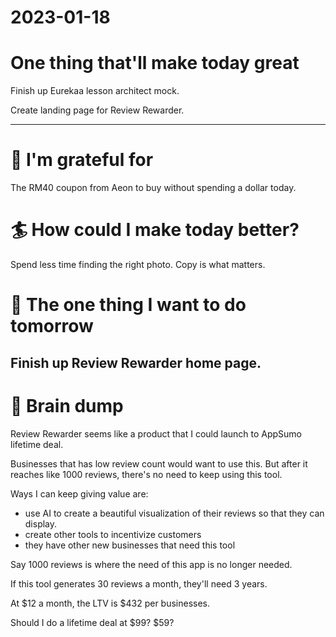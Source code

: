 # 2023-01-18

# One thing that'll make today great

Finish up Eurekaa lesson architect mock.

Create landing page for Review Rewarder.

---

# 🤗 I'm grateful for

The RM40 coupon from Aeon to buy without spending a dollar today.

# 🏄 How could I make today better?

Spend less time finding the right photo. Copy is what matters.

# 🏹 The one thing I want to do tomorrow

Finish up Review Rewarder home page.
---

# 💭 Brain dump

Review Rewarder seems like a product that I could launch to AppSumo lifetime deal.

Businesses that has low review count would want to use this. But after it reaches like 1000 reviews, there's no need to keep using this tool.

Ways I can keep giving value are:
- use AI to create a beautiful visualization of their reviews so that they can display.
- create other tools to incentivize customers
- they have other new businesses that need this tool

Say 1000 reviews is where the need of this app is no longer needed.

If this tool generates 30 reviews a month, they'll need 3 years.

At $12 a month, the LTV is $432 per businesses. 

Should I do a lifetime deal at $99? $59?
